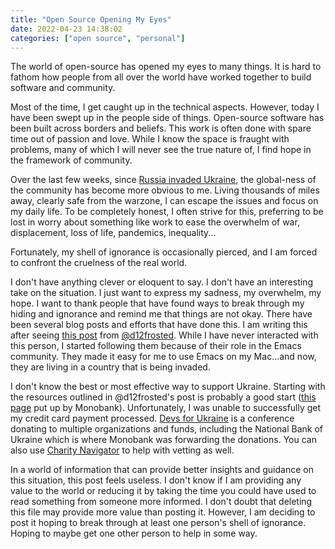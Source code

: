 ```yaml
---
title: "Open Source Opening My Eyes"
date: 2022-04-23 14:38:02
categories: ["open source", "personal"]
---
```


The world of open-source has opened my eyes to many things. It is hard to fathom how people from all over the world have worked together to build software and community.

Most of the time, I get caught up in the technical aspects. However, today I have been swept up in the people side of things. Open-source software has been built across borders and beliefs. This work is often done with spare time out of passion and love. While I know the space is fraught with problems, many of which I will never see the true nature of, I find hope in the framework of community.

Over the last few weeks, since [Russia invaded Ukraine](https://en.wikipedia.org/wiki/2022_Russian_invasion_of_Ukraine), the global-ness of the community has become more obvious to me. Living thousands of miles away, clearly safe from the warzone, I can escape the issues and focus on my daily life. To be completely honest, I often strive for this, preferring to be lost in worry about something like work to ease the overwhelm of war, displacement, loss of life, pandemics, inequality...

Fortunately, my shell of ignorance is occasionally pierced, and I am forced to confront the cruelness of the real world.

I don't have anything clever or eloquent to say. I don't have an interesting take on the situation. I just want to express my sadness, my overwhelm, my hope. I want to thank people that have found ways to break through my hiding and ignorance and remind me that things are not okay. There have been several blog posts and efforts that have done this. I am writing this after seeing [this post](https://d12frosted.io/posts/2022-03-03-war.html) from [@d12frosted](https://github.com/d12frosted). While I have never interacted with this person, I started following them because of their role in the Emacs community. They made it easy for me to use Emacs on my Mac...and now, they are living in a country that is being invaded.

I don't know the best or most effective way to support Ukraine. Starting with the resources outlined in @d12frosted's post is probably a good start ([this page](https://uahelp.monobank.ua/) put up by Monobank). Unfortunately, I was unable to successfully get my credit card payment processed. [Devs for Ukraine](https://www.devsforukraine.io) is a conference donating to multiple organizations and funds, including the National Bank of Ukraine which is where Monobank was forwarding the donations. You can also use [Charity Navigator](https://www.charitynavigator.org/index.cfm?bay=content.view&cpid=9366) to help with vetting as well.

In a world of information that can provide better insights and guidance on this situation, this post feels useless. I don't know if I am providing any value to the world or reducing it by taking the time you could have used to read something from someone more informed. I don't doubt that deleting this file may provide more value than posting it. However, I am deciding to post it hoping to break through at least one person's shell of ignorance. Hoping to maybe get one other person to help in some way.
